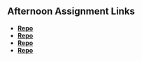 ## Afternoon Assignment Links

* **[Repo](https://github.com/Swpogue/Trivia)**
* **[Repo](https://github.com/Swpogue/<ASSIGNMENT_REPO>)**
* **[Repo](https://github.com/Swpogue/<ASSIGNMENT_REPO>)**
* **[Repo](https://github.com/Swpogue/<ASSIGNMENT_REPO>)**
